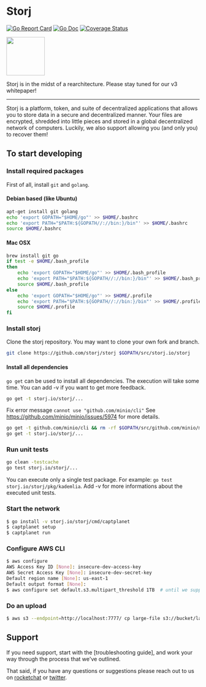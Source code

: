 # Storj

[![Go Report Card](https://goreportcard.com/badge/github.com/storj/storj)](https://goreportcard.com/report/github.com/storj/storj)
[![Go Doc](https://img.shields.io/badge/godoc-reference-blue.svg?style=flat-square)](http://godoc.org/github.com/storj/storj)
[![Coverage Status](https://coveralls.io/repos/github/storj/storj/badge.svg?branch=master)](https://coveralls.io/github/storj/storj?branch=master)

<img src="https://github.com/Storj/storj/blob/wip/logo/logo.png" width="100">

Storj is in the midst of a rearchitecture. Please stay tuned for our v3 whitepaper!

----

Storj is a platform, token, and suite of decentralized applications that allows you to store data in a secure and decentralized manner. Your files are encrypted, shredded into little pieces and stored in a global decentralized network of computers. Luckily, we also support allowing you (and only you) to recover them!

## To start developing

### Install required packages

First of all, install `git` and `golang`.

#### Debian based (like Ubuntu)

```bash
apt-get install git golang
echo 'export GOPATH="$HOME/go"' >> $HOME/.bashrc
echo 'export PATH="$PATH:${GOPATH//://bin:}/bin"' >> $HOME/.bashrc
source $HOME/.bashrc
```

#### Mac OSX

```bash
brew install git go
if test -e $HOME/.bash_profile
then
	echo 'export GOPATH="$HOME/go"' >> $HOME/.bash_profile
	echo 'export PATH="$PATH:${GOPATH//://bin:}/bin"' >> $HOME/.bash_profile
	source $HOME/.bash_profile
else
	echo 'export GOPATH="$HOME/go"' >> $HOME/.profile
	echo 'export PATH="$PATH:${GOPATH//://bin:}/bin"' >> $HOME/.profile
	source $HOME/.profile
fi
```

### Install storj

Clone the storj repository. You may want to clone your own fork and branch.

```bash
git clone https://github.com/storj/storj $GOPATH/src/storj.io/storj
```

#### Install all dependencies

`go get` can be used to install all dependencies. The execution will take some time. You can add -v if you want to get more feedback.

```bash
go get -t storj.io/storj/...
```

Fix error message `cannot use "github.com/minio/cli"` See https://github.com/minio/minio/issues/5974 for more details.

```bash
go get -t github.com/minio/cli && rm -rf $GOPATH/src/github.com/minio/minio/vendor/github.com/minio/cli
go get -t storj.io/storj/...
```

### Run unit tests

```bash
go clean -testcache
go test storj.io/storj/...
```

You can execute only a single test package. For example: `go test storj.io/storj/pkg/kademlia`. Add -v for more informations about the executed unit tests.

### Start the network

```bash
$ go install -v storj.io/storj/cmd/captplanet
$ captplanet setup
$ captplanet run
```

### Configure AWS CLI

```bash
$ aws configure
AWS Access Key ID [None]: insecure-dev-access-key
AWS Secret Access Key [None]: insecure-dev-secret-key
Default region name [None]: us-east-1
Default output format [None]: 
$ aws configure set default.s3.multipart_threshold 1TB  # until we support multipart
```

### Do an upload

```bash
$ aws s3 --endpoint=http://localhost:7777/ cp large-file s3://bucket/large-file
```

## Support

If you need support, start with the [troubleshooting guide], and work your way through the process that we've outlined.

That said, if you have any questions or suggestions please reach out to us on [rocketchat](https://storj.io/community.html) or [twitter](https://twitter.com/storjproject).

